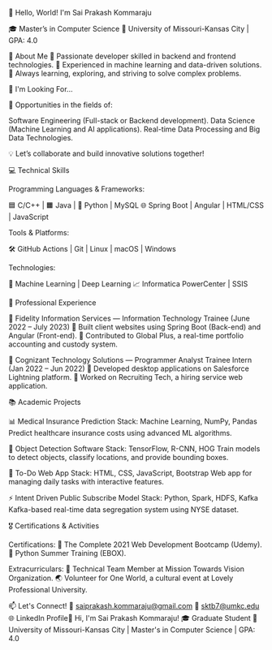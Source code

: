 👋 Hello, World! I'm Sai Prakash Kommaraju

🎓 Master’s in Computer Science
📍 University of Missouri-Kansas City | GPA: 4.0

🚀 About Me
🔹 Passionate developer skilled in backend and frontend technologies.
🔹 Experienced in machine learning and data-driven solutions.
🔹 Always learning, exploring, and striving to solve complex problems.

💼 I'm Looking For...

🌟 Opportunities in the fields of:

Software Engineering (Full-stack or Backend development).
Data Science (Machine Learning and AI applications).
Real-time Data Processing and Big Data Technologies.

💡 Let’s collaborate and build innovative solutions together!

💻 Technical Skills

Programming Languages & Frameworks:

🟦 C/C++ | 🟧 Java | 🐍 Python | MySQL
🌐 Spring Boot | Angular | HTML/CSS | JavaScript

Tools & Platforms:

🛠️ GitHub Actions | Git | Linux | macOS | Windows

Technologies:

🤖 Machine Learning | Deep Learning
📈 Informatica PowerCenter | SSIS

💼 Professional Experience

🏢 Fidelity Information Services — Information Technology Trainee
(June 2022 – July 2023)
🔹 Built client websites using Spring Boot (Back-end) and Angular (Front-end).
🔹 Contributed to Global Plus, a real-time portfolio accounting and custody system.

🏢 Cognizant Technology Solutions — Programmer Analyst Trainee Intern
(Jan 2022 – Jun 2022)
🔹 Developed desktop applications on Salesforce Lightning platform.
🔹 Worked on Recruiting Tech, a hiring service web application.

📚 Academic Projects

📊 Medical Insurance Prediction
Stack: Machine Learning, NumPy, Pandas
Predict healthcare insurance costs using advanced ML algorithms.

📸 Object Detection Software
Stack: TensorFlow, R-CNN, HOG
Train models to detect objects, classify locations, and provide bounding boxes.

📝 To-Do Web App
Stack: HTML, CSS, JavaScript, Bootstrap
Web app for managing daily tasks with interactive features.

⚡ Intent Driven Public Subscribe Model
Stack: Python, Spark, HDFS, Kafka
Kafka-based real-time data segregation system using NYSE dataset.

🎖️ Certifications & Activities

Certifications:
🌟 The Complete 2021 Web Development Bootcamp (Udemy).
🌟 Python Summer Training (EBOX).

Extracurriculars:
🎯 Technical Team Member at Mission Towards Vision Organization.
🌏 Volunteer for One World, a cultural event at Lovely Professional University.

📫 Let's Connect!
📧 saiprakash.kommaraju@gmail.com
📧 sktb7@umkc.edu
🌐 LinkedIn Profile👋 Hi, I'm Sai Prakash Kommaraju!
🎓 Graduate Student
📍 University of Missouri-Kansas City | Master's in Computer Science | GPA: 4.0
